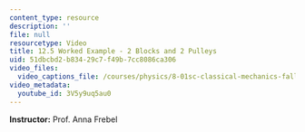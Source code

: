 ```yaml
---
content_type: resource
description: ''
file: null
resourcetype: Video
title: 12.5 Worked Example - 2 Blocks and 2 Pulleys
uid: 51dbcbd2-b834-29c7-f49b-7cc8086ca306
video_files:
  video_captions_file: /courses/physics/8-01sc-classical-mechanics-fall-2016/week-4-drag-forces-constraints-and-continuous-systems/12.5-worked-example-2-blocks-and-2-pulleys/12.5-worked-example-2-blocks-and-2-pulleys/3V5y9uq5au0.vtt
video_metadata:
  youtube_id: 3V5y9uq5au0
---
```


**Instructor:** Prof. Anna Frebel